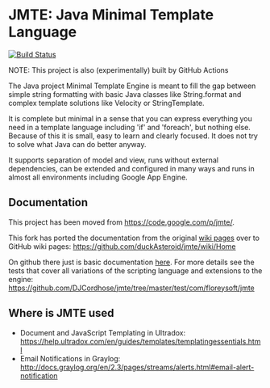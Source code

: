 JMTE: Java Minimal Template Language
====

[![Build Status](https://travis-ci.com/duckAsteroid/jmte.svg?branch=master)](https://travis-ci.com/duckAsteroid/jmte)

NOTE: This project is also (experimentally) built by GitHub Actions

The Java project Minimal Template Engine is meant to fill the gap between simple string formatting with basic Java classes like String.format and complex template solutions like Velocity or StringTemplate.

It is complete but minimal in a sense that you can express everything you need in a template language including 'if' and 'foreach', but nothing else. Because of this it is small, easy to learn and clearly focused. It does not try to solve what Java can do better anyway.

It supports separation of model and view, runs without external dependencies, can be extended and configured in many ways and runs in almost all environments including Google App Engine.

Documentation
-------------

This project has been moved from https://code.google.com/p/jmte/.

This fork has ported the documentation from the original [wiki pages](https://code.google.com/archive/p/jmte/wikis) over to GitHub wiki pages: https://github.com/duckAsteroid/jmte/wiki/Home

On github there just is basic documentation [here](https://cdn.rawgit.com/DJCordhose/jmte/master/doc/index.html). For more details see the tests that cover all variations of the scripting language and extensions to the engine: https://github.com/DJCordhose/jmte/tree/master/test/com/floreysoft/jmte

Where is JMTE used
------------------

- Document and JavaScript Templating in Ultradox: https://help.ultradox.com/en/guides/templates/templatingessentials.html
- Email Notifications in Graylog: http://docs.graylog.org/en/2.3/pages/streams/alerts.html#email-alert-notification
